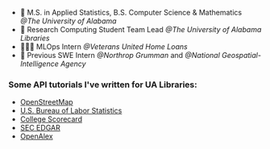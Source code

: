 - 📖 M.S. in Applied Statistics, B.S. Computer Science & Mathematics *@The University of Alabama*
- 🔭 Research Computing Student Team Lead *@The University of Alabama Libraries*
- 👨🏻‍💻 MLOps Intern *@Veterans United Home Loans*
- 🧰 Previous SWE Intern *@Northrop Grumman* and *@National Geospatial-Intelligence Agency*

### Some API tutorials I've written for UA Libraries:

- [OpenStreetMap](https://ua-libraries-research-data-services.github.io/UALIB_ScholarlyAPI_Cookbook/src/python/osm.html)
- [U.S. Bureau of Labor Statistics](https://ua-libraries-research-data-services.github.io/UALIB_ScholarlyAPI_Cookbook/src/python/bls.html)
- [College Scorecard](https://ua-libraries-research-data-services.github.io/UALIB_ScholarlyAPI_Cookbook/src/python/college-scorecard.html)
- [SEC EDGAR](https://ua-libraries-research-data-services.github.io/UALIB_ScholarlyAPI_Cookbook/src/python/sec-edgar.html)
- [OpenAlex](https://ua-libraries-research-data-services.github.io/UALIB_ScholarlyAPI_Cookbook/src/python/openalex.html)
